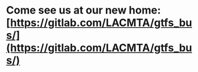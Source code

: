 # Come see us at our new home: [https://gitlab.com/LACMTA/gtfs_bus/](https://gitlab.com/LACMTA/gtfs_bus/)
